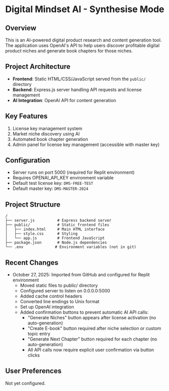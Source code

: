 # Digital Mindset AI - Synthesise Mode

## Overview
This is an AI-powered digital product research and content generation tool. The application uses OpenAI's API to help users discover profitable digital product niches and generate book chapters for those niches.

## Project Architecture
- **Frontend**: Static HTML/CSS/JavaScript served from the `public/` directory
- **Backend**: Express.js server handling API requests and license management
- **AI Integration**: OpenAI API for content generation

## Key Features
1. License key management system
2. Market niche discovery using AI
3. Automated book chapter generation
4. Admin panel for license key management (accessible with master key)

## Configuration
- Server runs on port 5000 (required for Replit environment)
- Requires OPENAI_API_KEY environment variable
- Default test license key: `DMS-FREE-TEST`
- Default master key: `DMS-MASTER-2024`

## Project Structure
```
/
├── server.js          # Express backend server
├── public/            # Static frontend files
│   ├── index.html     # Main HTML interface
│   ├── style.css      # Styling
│   └── app.js         # Frontend JavaScript
├── package.json       # Node.js dependencies
└── .env              # Environment variables (not in git)
```

## Recent Changes
- October 27, 2025: Imported from GitHub and configured for Replit environment
  - Moved static files to public/ directory
  - Configured server to listen on 0.0.0.0:5000
  - Added cache control headers
  - Converted line endings to Unix format
  - Set up OpenAI integration
  - Added confirmation buttons to prevent automatic AI API calls:
    * "Generate Niches" button appears after license activation (no auto-generation)
    * "Create E-book" button required after niche selection or custom topic entry
    * "Generate Next Chapter" button required for each chapter (no auto-generation)
    * All API calls now require explicit user confirmation via button clicks

## User Preferences
Not yet configured.
